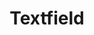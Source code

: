 ---
layout: pattern.njk
tags: 
    - legacy_it
    - legacy_components_it
    - page
key: textfield-legacy_it
title: Textfield
parent: components-legacy_it
image: legacy/overview/textfield.webp
keywords: 
order: 290
availablelanguages: 
    - de
    - en
---